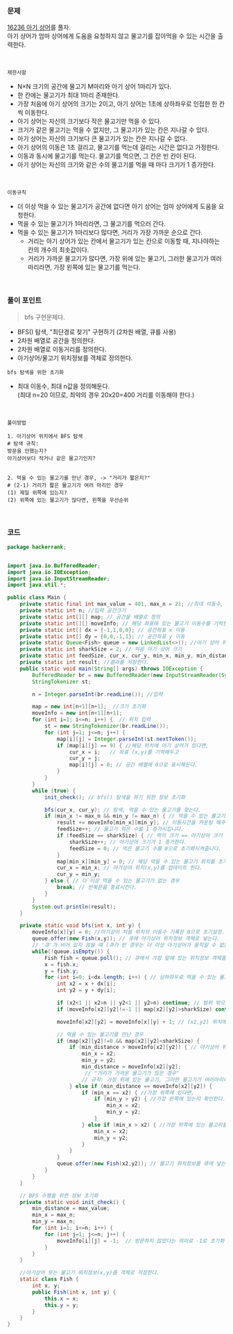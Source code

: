 ### 문제
[16236 아기 상어](https://www.acmicpc.net/problem/16236)를 풀자. <br>
아기 상어가 엄마 상어에게 도움을 요청하지 않고 물고기를 잡아먹을 수 있는 시간을 출력한다. 

<br>

`제한사항` <br>
+ N×N 크기의 공간에 물고기 M마리와 아기 상어 1마리가 있다.
+  한 칸에는 물고기가 최대 1마리 존재한다.
+ 가장 처음에 아기 상어의 크기는 2이고, 아기 상어는 1초에 상하좌우로 인접한 한 칸씩 이동한다.
+ 아기 상어는 자신의 크기보다 작은 물고기만 먹을 수 있다.
+ 크기가 같은 물고기는 먹을 수 없지만, 그 물고기가 있는 칸은 지나갈 수 있다. 
+  아기 상어는 자신의 크기보다 큰 물고기가 있는 칸은 지나갈 수 없다.
+  아기 상어의 이동은 1초 걸리고, 물고기를 먹는데 걸리는 시간은 없다고 가정한다.
+  이동과 동시에 물고기를 먹는다. 물고기를 먹으면, 그 칸은 빈 칸이 된다.
+ 아기 상어는 자신의 크기와 같은 수의 물고기를 먹을 때 마다 크기가 1 증가한다. 

<br>

`이동규칙` <br>
+ 더 이상 먹을 수 있는 물고기가 공간에 없다면 아기 상어는 엄마 상어에게 도움을 요청한다. 
+ 먹을 수 있는 물고기가 1마리라면, 그 물고기를 먹으러 간다.
+ 먹을 수 있는 물고기가 1마리보다 많다면, 거리가 가장 가까운 순으로 간다.
    + 거리는 아기 상어가 있는 칸에서 물고기가 있는 칸으로 이동할 때, 지나야하는 칸의 개수의 최솟값이다.
    + 거리가 가까운 물고기가 많다면, 가장 위에 있는 물고기, 그러한 물고기가 여러마리라면, 가장 왼쪽에 있는 물고기를 먹는다.


<br>

### 풀이 포인트
> bfs 구현문제다.
+ BFS() 탐색, "최단경로 찾기" 구현하기 (2차원 배열, 큐를 사용)
+ 2차원 배열로 공간을 정의한다.
+ 2차원 배열로 이동거리를 정의한다.
+ 아기상어/물고기 위치정보를 객체로 정의한다.

`bfs 탐색을 위한 초기화` <br>
 + 최대 이동수, 최대 n값을 정의해둔다. <br> (최대 n=20 이므로, 최악의 경우 20x20=400 거리를 이동해야 한다.) 

<br>

`풀이방법` <br>
```
1. 아기상어 위치에서 BFS 탐색 
# 탐색 규칙: 
방문을 안했는지?
아기상어보다 작거나 같은 물고기인지?


2. 먹을 수 있는 물고기를 만난 경우, -> "거리가 짧은지?"
# (2-1) 거리가 짧은 물고기가 여러 마리인 경우
(1) 제일 위쪽에 있는지?
(2) 위쪽에 있는 물고기가 많다면, 왼쪽을 우선순위
```

<br>

### 코드
```java
package hackerrank;


import java.io.BufferedReader;
import java.io.IOException;
import java.io.InputStreamReader;
import java.util.*;

public class Main {
    private static final int max_value = 401, max_n = 21; //최대 이동수, 최대 n값을 정의해둔다. (최대 n=20이므로 최악의 경우 20x20=400 거리를 이동할 수 있다.)
    private static int n; //입력 공간크기
    private static int[][] map; // 공간을 배열로 정의
    private static int[][] moveInfo; // 해당 좌표에 있는 물고기 이동수를 기억한다.
    private static int[] dx = {-1,1,0,0}; // 공간좌표 x 이동
    private static int[] dy = {0,0,-1,1}; // 공간좌표 y 이동
    private static Queue<Fish> queue = new LinkedList<>(); //아기 상어 위치정보를 큐에 넣는다.
    private static int sharkSize = 2; // 처음 아기 상어 크기
    private static int feedSize, cur_x, cur_y, min_x, min_y, min_distance = 0; //먹은 물고기 수, 현재 위치(cur_x,cur_y)좌표, 짧은거리위치(min_x,min_y), 짧은거리
    private static int result; //결과를 저장한다.
    public static void main(String[] args) throws IOException {
        BufferedReader br = new BufferedReader(new InputStreamReader(System.in));
        StringTokenizer st;

        n = Integer.parseInt(br.readLine()); //입력

        map = new int[n+1][n+1];  //크기 초기화
        moveInfo = new int[n+1][n+1];
        for (int i=1; i<=n; i++) {  // 위치 입력
            st = new StringTokenizer(br.readLine());
            for (int j=1; j<=n; j++) {
                map[i][j] = Integer.parseInt(st.nextToken());
                if (map[i][j] == 9) { //해당 위치에 아기 상어가 있다면,
                    cur_x = i;   // 좌표 (x,y)를 기억해두고
                    cur_y = j;
                    map[i][j] = 0; // 공간 배열에 0으로 표시해둔다.
                }
            }
        }
        while (true) {
            init_check(); // bfs() 탐색을 하기 위한 정보 초기화

            bfs(cur_x, cur_y); // 탐색, 먹을 수 있는 물고기를 찾는다.
            if (min_x != max_n && min_y != max_n) { // 먹을 수 있는 물고기를 찾은 경우
                result += moveInfo[min_x][min_y]; // 이동시간을 카운팅 해주고
                feedSize++; // 물고기 먹은 수를 1 증가시킵니다.
                if (feedSize == sharkSize) { // 먹이 크기 == 아기상어 크기 경우
                    sharkSize++; // 아기상어 크기가 1 증가한다.
                    feedSize = 0; // 먹은 물고기 수를 0으로 초기화시켜줍니다.
                }
                map[min_x][min_y] = 0; // 해당 먹을 수 있는 물고기 위치를 초기화 시킨다.
                cur_x = min_x; // 아기상어 위치(x,y)를 업데이트 한다.
                cur_y = min_y;
            } else { // 더 이상 먹을 수 있는 물고기가 없는 경우
                break; // 반복문을 종료시킨다.
            }
        }
        System.out.println(result);
    }

    private static void bfs(int x, int y) {
        moveInfo[x][y] = 0; //아기상어 처음 위치의 이동수 기록은 0으로 초기설정.
        queue.offer(new Fish(x,y)); // 큐에 아기상어 위치정보 객체로 넣는다.
        // '큐'가 비어 있지 않을 때 (큐가 빈 경우는 더 이상 아기상어가 움직일 수 없는 경우)
        while(!queue.isEmpty()) {
            Fish fish = queue.poll(); // 큐에서 가장 앞에 있는 위치정보 객체를 꺼낸다.
            x = fish.x;
            y = fish.y;
            for (int i=0; i<dx.length; i++) { // 상하좌우로 먹을 수 있는 물고기가 있는지 탐색.
                int x2 = x + dx[i];
                int y2 = y + dy[i];

                if (x2<1 || x2>n || y2<1 || y2>n) continue; // 범위 밖으로 넘어갔을 경우 건너뛰기
                if (moveInfo[x2][y2]!=-1 || map[x2][y2]>sharkSize) continue;  //이미 방문했거나 아기상어 크기보다 큰 물고기 위치인 경우 건너뛰기

                moveInfo[x2][y2] = moveInfo[x][y] + 1; // (x2,y2) 위치에 있는 물고기까지 이동수를 업데이트

                // 먹을 수 있는 물고기를 만난 경우
                if (map[x2][y2]!=0 && map[x2][y2]<sharkSize) {
                    if (min_distance > moveInfo[x2][y2]) { // 아기상어 위치와 물고기 위치(x2,y2)가 짧은 거리순으로
                        min_x = x2;
                        min_y = y2;
                        min_distance = moveInfo[x2][y2];
                         // "거리가 가까운 물고기가 많은 경우"
                        // 규칙: 가장 위에 있는 물고기, 그러한 물고기가 여러마리라면, 가장 왼쪽에 있는 물고기를 먹는다.
                    } else if (min_distance == moveInfo[x2][y2]) {
                        if (min_x == x2) { //가장 위쪽에 있다면,
                            if (min_y > y2) { //가장 왼쪽에 있는지 확인한다.
                                min_x = x2;
                                min_y = y2;
                            }
                        } else if (min_x > x2) { //가장 위쪽에 있는 물고리를 먹는다.
                            min_x = x2;
                            min_y = y2;
                        }
                    }
                }
                queue.offer(new Fish(x2,y2)); // 물고기 위치정보를 큐에 넣는다.
            }
        }
    }

    // BFS 수행을 위한 정보 초기화
    private static void init_check() {
        min_distance = max_value;
        min_x = max_n;
        min_y = max_n;
        for (int i=1; i<=n; i++) {
            for (int j=1; j<=n; j++) {
                moveInfo[i][j] = -1;  // 방문하지 않았다는 의미로 -1로 초기화
            }
        }
    }

    //아기상어 또는 물고기 위치정보(x,y)를 객체로 저장한다.
    static class Fish {
        int x, y;
        public Fish(int x, int y) {
            this.x = x;
            this.y = y;
        }
    }
}
```
